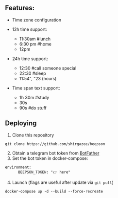 ## Features:

- Time zone configuration
  
- 12h time support:
  - 11:30am #lunch
  - 6:30 pm #home
  - 12pm

- 24h time support:
  - 12:30 #call someone special
  - 22:30 #sleep
  - 11:54", "23 (hours)

- Time span text support:
    - 1h 30m #study
    - 30s
    - 90s #do stuff

## Deploying

1. Clone this repository
```
git clone https://github.com/shirgazee/beepson
```
2. Obtain a telegram bot token from [BotFather](https://t.me/botfather)
3. Set the bot token in docker-compose:
```
environment:
      BEEPSON_TOKEN: "👉 here"
```
4. Launch (flags are useful after update via `git pull`)
```
docker-compose up -d --build --force-recreate
```